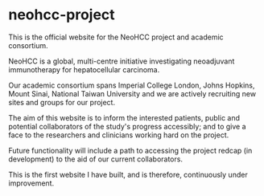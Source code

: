 # neohcc-project
This is the official website for the NeoHCC project and academic consortium.

NeoHCC is a global, multi-centre initiative investigating neoadjuvant immunotherapy for hepatocellular carcinoma.

Our academic consortium spans Imperial College London, Johns Hopkins, Mount Sinai, National Taiwan University and we are actively recruiting new sites and groups for our project.

The aim of this website is to inform the interested patients, public and potential collaborators of the study's progress accessibly; and to give a face to the researchers and clinicians working hard on the project.

Future functionality will include a path to accessing the project redcap (in development) to the aid of our current collaborators.

This is the first website I have built, and is therefore, continuously under improvement.
